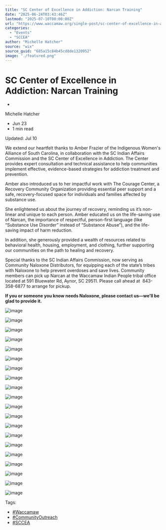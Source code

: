 ```yaml
---
title: "SC Center of Excellence in Addiction: Narcan Training"
date: "2025-06-24T03:43:46Z"
lastmod: "2025-07-10T00:00:00Z"
url: "https://www.waccamaw.org/single-post/sc-center-of-excellence-in-addiction-narcan-training"
categories:
  - "Events"
  - "SCCEA"
author: "Michelle Hatcher"
source: "wix"
source_guid: "685a15c84b45cd8de1320952"
image: "./featured.png"
---
```


# SC Center of Excellence in Addiction: Narcan Training

-

Michelle Hatcher
- Jun 23
- 1 min read

Updated: Jul 10

We extend our heartfelt thanks to Amber Frazier of the Indigenous Women's Alliance of South Carolina, in collaboration with the SC Indian Affairs Commission and the SC Center of Excellence in Addiction. The Center provides expert consultation and technical assistance to help communities implement effective, evidence-based strategies for addiction treatment and prevention.

Amber also introduced us to her impactful work with The Courage Center, a Recovery Community Organization providing essential peer support and a safe, recovery-focused space for individuals and families affected by substance use.

She enlightened us about the journey of recovery, reminding us it’s non-linear and unique to each person. Amber educated us on the life-saving use of Narcan, the importance of respectful, person-first language (like “Substance Use Disorder” instead of “Substance Abuse”), and the life-saving impact of harm reduction.

In addition, she generously provided a wealth of resources related to behavioral health, housing, employment, and clothing, further supporting our communities on the path to healing and recovery.

Special thanks to the SC Indian Affairs Commission, now serving as Community Naloxone Distributors, for equipping each of the state’s tribes with Naloxone to help prevent overdoses and save lives. Community members can pick up Narcan at the Waccamaw Indian People tribal office located at 591 Bluewater Rd, Aynor, SC 29511. Please call ahead at  843-358-6877 to arrange for pickup.

**If you or someone you know needs Naloxone, please contact us—we’ll be glad to provide it.**

![image](./images/98a108_b10e904e878d4d19a4340243f20a7c87~mv2-4.jpg)

![image](./images/98a108_b10e904e878d4d19a4340243f20a7c87~mv2-4.jpg)

![image](./images/98a108_dce1503d1e314dd58c1b068c1c18953a~mv2-4.jpg)

![image](./images/98a108_dce1503d1e314dd58c1b068c1c18953a~mv2-4.jpg)

![image](./images/98a108_1400077b725b468b8b7a82cc6daddc75~mv2-4.jpg)

![image](./images/98a108_1400077b725b468b8b7a82cc6daddc75~mv2-4.jpg)

![image](./images/98a108_ac60f171072f40df9b3251c564b11575~mv2-4.jpg)

![image](./images/98a108_ac60f171072f40df9b3251c564b11575~mv2-4.jpg)

![image](./images/98a108_13d27703eb8e45a481361a99cd56b03c~mv2-4.jpg)

![image](./images/98a108_13d27703eb8e45a481361a99cd56b03c~mv2-4.jpg)

![image](./images/98a108_b57cd23d2dbf4673b6e8a6e118047461~mv2-4.jpg)

![image](./images/98a108_b57cd23d2dbf4673b6e8a6e118047461~mv2-4.jpg)

![image](./images/98a108_a19d29cf6c33438f8bdaaad43e7c722e~mv2-4.jpg)

![image](./images/98a108_a19d29cf6c33438f8bdaaad43e7c722e~mv2-4.jpg)

![image](./images/98a108_9d62f08e13c44395a5b3379caa0c2c78~mv2-4.jpg)

![image](./images/98a108_9d62f08e13c44395a5b3379caa0c2c78~mv2-4.jpg)

![image](./images/98a108_6307f16321ae42e789bfe881aa0bec3f~mv2-4.jpg)

![image](./images/98a108_6307f16321ae42e789bfe881aa0bec3f~mv2-4.jpg)

![image](./images/98a108_591603d3aac1453f84379de7b170ff06~mv2-4.jpeg)

![image](./images/98a108_591603d3aac1453f84379de7b170ff06~mv2-4.jpeg)

Tags:

- [#Waccamaw](https://www.waccamaw.org/updates/tags/waccamaw-1)
- [#CommunityOutreach](https://www.waccamaw.org/updates/tags/communityoutreach)
- [#SCCEA](https://www.waccamaw.org/updates/tags/sccea)

